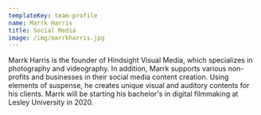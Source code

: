 ```yaml
---
templateKey: team-profile
name: Marrk Harris
title: Social Media
image: /img/marrkharris.jpg
---
```


Marrk Harris is the founder of Hindsight Visual Media, which specializes in photography and videography. In addition, Marrk supports various non-profits and businesses in their social media content creation. Using elements of suspense, he creates unique visual and auditory contents for his clients. Marrk will be starting his bachelor's in digital filmmaking at Lesley University in 2020.
